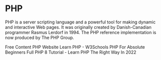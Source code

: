 # PHP

PHP is a server scripting language and a powerful tool for making dynamic and interactive Web pages. It was originally created by Danish-Canadian programmer Rasmus Lerdorf in 1994. The PHP reference implementation is now produced by The PHP Group.

<ResourceGroupTitle>Free Content</ResourceGroupTitle>
<BadgeLink colorScheme='blue' badgeText='Official Website' href='https://php.org/'>PHP Website</BadgeLink>
<BadgeLink colorScheme='yellow' badgeText='Read' href='https://www.w3schools.com/php/'>Learn PHP - W3Schools</BadgeLink>
<BadgeLink badgeText='Watch' href='https://www.youtube.com/watch?v=2eebptXfEvw'>PHP For Absolute Beginners</BadgeLink>
<BadgeLink badgeText='Watch' href='https://www.youtube.com/watch?v=sVbEyFZKgqk&list=PLr3d3QYzkw2xabQRUpcZ_IBk9W50M9pe-'>Full PHP 8 Tutorial - Learn PHP The Right Way In 2022</BadgeLink>
